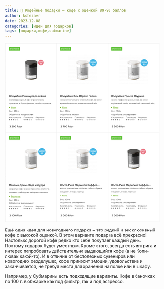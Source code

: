 ```yaml
---
title: 🎁 Кофейные подарки – кофе с оценкой 89-90 баллов
author: kofezavr
date: 2023-12-08
categories: [Идеи для подарков]
tags: [подарки,кофе,submarine]
--- 
```

![copy from title](/assets/img/posts/23/12/89-90.jpg)

Ещё одна идея для новогоднего подарка – это редкий и эксклюзивный кофе с высокой оценкой. В этом варианте подарка всё прекрасно! Настолько дорогой кофе редко кто себе покупает каждый день. Поэтому подарок будет уместным. Кроме этого, всегда есть интрига и интерес попробовать действительно выдающийся кофе (а не Копи-лювак какой-то). И в отличие от бесполезных сувениров или новогодних безделушек, кофе приносит эмоции, удовольствие и заканчивается, не требуя места для хранения на полке или в шкафу.

Например, у Субмарины есть подходящие варианты. Кофе в баночках по 100 г. в обжарке как под фильтр, так и под эспрессо.

<script async src="https://telegram.org/js/telegram-widget.js?22" data-telegram-discussion="coffeesaurus/884" data-comments-limit="3" data-colorful="1"></script>